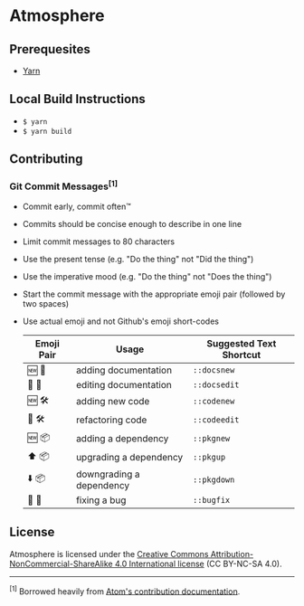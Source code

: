 # Atmosphere

## Prerequesites
* [Yarn](https://yarnpkg.com/)

## Local Build Instructions
* `$ yarn`
* `$ yarn build`

## Contributing

### Git Commit Messages<sup>[1]</sup>
* Commit early, commit often™
* Commits should be concise enough to describe in one line
* Limit commit messages to 80 characters
* Use the present tense (e.g. "Do the thing" not "Did the thing")
* Use the imperative mood (e.g. "Do the thing" not "Does the thing")
* Start the commit message with the appropriate emoji pair (followed by two
  spaces)
* Use actual emoji and not Github's emoji short-codes

  Emoji Pair | Usage                    | Suggested Text Shortcut
  ---------- | ------------------------ | -----------------------
  🆕 📝       | adding documentation     | `::docsnew`
  🔄 📝       | editing documentation    | `::docsedit`
  🆕 🛠       | adding new code          | `::codenew`
  🔄 🛠       | refactoring code         | `::codeedit`
  🆕 📦       | adding a dependency      | `::pkgnew`
  ⬆️ 📦       | upgrading a dependency   | `::pkgup`
  ⬇️ 📦       | downgrading a dependency | `::pkgdown`
  💨 🐛       | fixing a bug             | `::bugfix`

## License
Atmosphere is licensed under the [Creative Commons
Attribution-NonCommercial-ShareAlike 4.0 International
license](https://creativecommons.org/licenses/by-nc-sa/4.0/) (CC BY-NC-SA 4.0).

---
<sup>[1]</sup> Borrowed heavily from [Atom's contribution documentation](https://github.com/atom/atom/blob/master/CONTRIBUTING.md#git-commit-messages).
